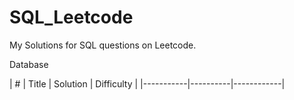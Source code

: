 # SQL_Leetcode
My Solutions for SQL questions on Leetcode. 

Database

| # | Title | Solution | Difficulty |
|-----------|----------|------------|